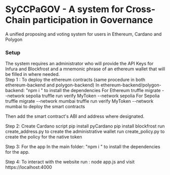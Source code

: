 # SyCCPaGOV - A system for Cross-Chain participation in Governance
A unified proposing and voting system for users in Ethereum, Cardano and Polygon

### Setup
The system requires an administrator who will provide the API Keys for Infura and Blockfrost and a mnemonic phrase of an ethereum wallet that will be filled in where needed.   
Step 1 : To deploy the ethereum contracts (same procedure in both ethereum-backend and polygon-backend)
In ethereum-backend/polygon-backend:
"npm i " to install the dependencies
For Ethereum
truffle migrate --network sepolia 
truffle run verify MyToken --network sepolia 
For Sepolia
truffle migrate --network mumbai 
truffle run verify MyToken --network mumbai 
to deploy the smart contracts

Then add the smart contract's ABI and address where designated.
 
Step 2: Create Cardano script
pip install pyCardano
pip install blockfrost
run create_address.py to create the administrative wallet
run create_policy.py to create the policy for the native token


Step 3: For the app
In the main folder:
"npm i " to install the dependencies for the app.

Step 4: To interact with the website
run :
node app.js 
and visit https://localhost:4000 

